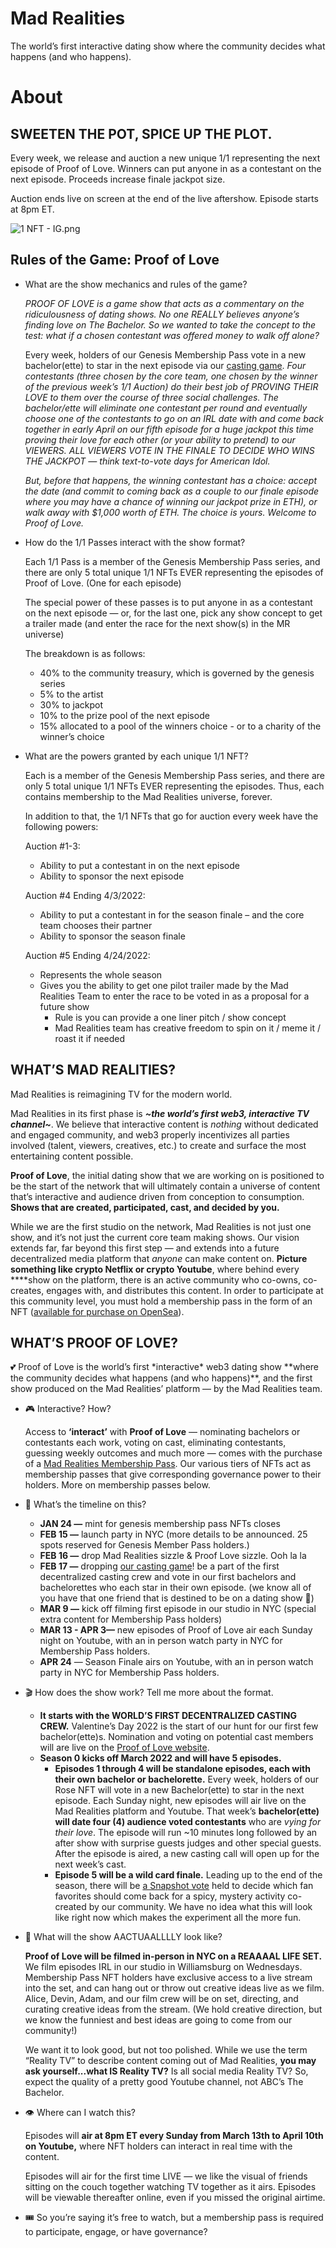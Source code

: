 # Mad Realities

The world’s first interactive dating show where the community decides what happens (and who happens).


# About

## SWEETEN THE POT, SPICE UP THE PLOT.

Every week, we release and auction a new unique 1/1 representing the next episode of Proof of Love. Winners can put anyone in as a contestant on the next episode. Proceeds increase finale jackpot size.

Auction ends live on screen at the end of the live aftershow. Episode starts at 8pm ET.

![1 NFT - IG.png](https://s3-us-west-2.amazonaws.com/secure.notion-static.com/b64230d1-df6c-426b-bba4-f50c81794a21/1_NFT_-_IG.png)

## Rules of the Game: Proof of Love

- What are the show mechanics and rules of the game?
    
    *PROOF OF LOVE is a game show that acts as a commentary on the ridiculousness of dating shows. No one REALLY believes anyone’s finding love on The Bachelor. So we wanted to take the concept to the test: what if a chosen contestant was offered money to walk off alone?*
    
    Every week, holders of our Genesis Membership Pass vote in a new bachelor(ette) to star in the next episode via our [casting game](http://love.madrealities.xyz). *Four contestants (three chosen by the core team, one chosen by the winner of the previous week’s 1/1 Auction) do their best job of PROVING THEIR LOVE to them over the course of three social challenges. The bachelor/ette will eliminate one contestant per round and eventually choose one of the contestants to go on an IRL date with and come back together in early April on our fifth episode for a huge jackpot this time proving their love for each other (or your ability to pretend) to our VIEWERS. ALL VIEWERS VOTE IN THE FINALE TO DECIDE WHO WINS THE JACKPOT — think text-to-vote days for American Idol.*
    
    *But, before that happens, the winning contestant has a choice: accept the date (and commit to coming back as a couple to our finale episode where you may have a chance of winning our jackpot prize in ETH), or walk away with $1,000 worth of ETH. The choice is yours. Welcome to Proof of Love.*
    
- How do the 1/1 Passes interact with the show format?
    
    Each 1/1 Pass is a member of the Genesis Membership Pass series, and there are only 5 total unique 1/1 NFTs EVER representing the episodes of Proof of Love. (One for each episode)
    
    The special power of these passes is to put anyone in as a contestant on the next episode — or, for the last one, pick any show concept to get a trailer made (and enter the race for the next show(s) in the MR universe)
    
    The breakdown is as follows:
    
    - 40% to the community treasury, which is governed by the genesis series
    - 5% to the artist
    - 30% to jackpot
    - 10% to the prize pool of the next episode
    - 15% allocated to a pool of the winners choice - or to a charity of the winner’s choice
- What are the powers granted by each unique 1/1 NFT?
    
    Each is a member of the Genesis Membership Pass series, and there are only 5 total unique 1/1 NFTs EVER representing the episodes. Thus, each contains membership to the Mad Realities universe, forever.
    
    In addition to that, the 1/1 NFTs that go for auction every week have the following powers:
    
    Auction #1-3:
    
    - Ability to put a contestant in on the next episode
    - Ability to sponsor the next episode
    
    Auction #4 Ending 4/3/2022:
    
    - Ability to put a contestant in for the season finale – and the core team chooses their partner
    - Ability to sponsor the season finale
    
    Auction #5 Ending 4/24/2022:
    
    - Represents the whole season
    - Gives you the ability to get one pilot trailer made by the Mad Realities Team to enter the race to be voted in as a proposal for a future show
        - Rule is you can provide a one liner pitch / show concept
        - Mad Realities team has creative freedom to spin on it / meme it / roast it if needed

## WHAT’S MAD REALITIES?

Mad Realities is reimagining TV for the modern world.

Mad Realities in its first phase is ***~the world’s first web3, interactive TV channel~***. We believe that interactive content is *nothing* without dedicated and engaged community, and web3 properly incentivizes all parties involved (talent, viewers, creatives, etc.) to create and surface the most entertaining content possible.

**Proof of Love**, the initial dating show that we are working on is positioned to be the start of the network that will ultimately contain a universe of content that’s interactive and audience driven from conception to consumption. **Shows that are created, participated, cast, and decided by you.**

While we are the first studio on the network, Mad Realities is not just one show, and it’s not just the current core team making shows. Our vision extends far, far beyond this first step — and extends into a future decentralized media platform that *anyone* can make content on. **Picture something like crypto Netflix or crypto Youtube**, where behind every ****show on the platform, there is an active community who co-owns, co-creates, engages with, and distributes this content. In order to participate at this community level, you must hold a membership pass in the form of an NFT ([available for purchase on OpenSea](https://opensea.io/collection/mad-realities-genesis-membership-pass)). 

## WHAT’S PROOF OF LOVE?

<aside>
💕 Proof of Love is the world’s first *interactive* web3 dating show **where the community decides what happens (and who happens)**, and the first show produced on the Mad Realities’ platform — by the Mad Realities team.

</aside>

- 🎮 Interactive? How?
    
    Access to **‘interact’** with **Proof of Love** — nominating bachelors or contestants each work, voting on cast, eliminating contestants, guessing weekly outcomes and much more — comes with the purchase of a [Mad Realities Membership Pass](https://opensea.io/collection/mad-realities-genesis-membership-pass). Our various tiers of NFTs act as membership passes that give corresponding governance power to their holders. More on membership passes below. 
    
- 📅 What’s the timeline on this?
    - **JAN 24 —** mint for genesis membership pass NFTs closes
    - **FEB 15 —** launch party in NYC (more details to be announced. 25 spots reserved for Genesis Member Pass holders.)
    - **FEB 16 —** drop Mad Realities sizzle & Proof Love sizzle. Ooh la la
    - **FEB 17 —** dropping [our casting game](http://love.madrealities.xyz)! be a part of the first decentralized casting crew and vote in our first bachelors and bachelorettes who each star in their own episode. (we know all of you have that one friend that is destined to be on a dating show 👀)
    - **MAR 9 —** kick off filming first episode in our studio in NYC (special extra content for Membership Pass holders)
    - **MAR 13 - APR 3—** new episodes of Proof of Love air each Sunday night on Youtube, with an in person watch party in NYC for Membership Pass holders.
    - **APR 24** — Season Finale airs on Youtube, with an in person watch party in NYC for Membership Pass holders.
- 🎬 How does the show work? Tell me more about the format.
    - **It starts with the WORLD’S FIRST DECENTRALIZED CASTING CREW.** Valentine’s Day 2022 is the start of our hunt for our first few bachelor(ette)s. Nomination and voting on potential cast members will are live on the [Proof of Love website](http://love.madrealities.xyz).
    - **Season 0 kicks off March 2022 and will have 5 episodes.**
        - **Episodes 1 through 4 will be standalone episodes, each with their own bachelor or bachelorette.** Every week, holders of our Rose NFT will vote in a new Bachelor(ette) to star in the next episode. Each Sunday night, new episodes will air live on the Mad Realities platform and Youtube. That week’s **bachelor(ette) will date four (4) audience voted contestants** who are *vying for their love*. The episode will run ~10 minutes long followed by an after show with surprise guests judges and other special guests. After the episode is aired, a new casting call will open up for the next week’s cast.
        - **Episode 5 will be a wild card finale.** Leading up to the end of the season, there will be [a Snapshot vote](https://snapshot.org/#/madrealities.eth/) held to decide which fan favorites should come back for a spicy, mystery activity co-created by our community. We have no idea what this will look like right now which makes the experiment all the more fun.
- 🍿 What will the show AACTUAALLLLY look like?
    
    **Proof of Love will be filmed in-person in NYC on a REAAAAL LIFE SET.** We film episodes IRL in our studio in Williamsburg on Wednesdays. Membership Pass NFT holders have exclusive access to a live stream into the set, and can hang out or throw out creative ideas live as we film. Alice, Devin, Adam, and our film crew will be on set, directing, and curating creative ideas from the stream. (We hold creative direction, but we know the funniest and best ideas are going to come from our community!)
    
    We want it to look good, but not too polished. While we use the term “Reality TV” to describe content coming out of Mad Realities, **you may ask yourself...what IS Reality TV?** Is all social media Reality TV? So, expect the quality of a pretty good Youtube channel, not ABC’s The Bachelor.
    
- 👁️ Where can I watch this?
    
    Episodes will **air at 8pm ET every Sunday from March 13th to April 10th on Youtube,** where NFT holders can interact in real time with the content. 
    
    Episodes will air for the first time LIVE — we like the visual of friends sitting on the couch together watching TV together as it airs. Episodes will be viewable thereafter online, even if you missed the original airtime.
    
- 🎟️ So you’re saying it’s free to watch, but a membership pass is required to participate, engage, or have governance?